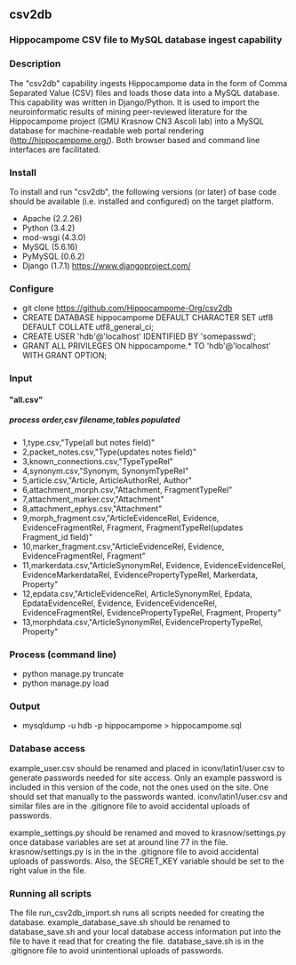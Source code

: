 ## csv2db

### Hippocampome CSV file to MySQL database ingest capability

### Description
The "csv2db" capability ingests Hippocampome data in the form of Comma Separated Value (CSV) files and loads those data into a MySQL database. This capability was written in Django/Python. It is used to import the neuroinformatic results of mining peer-reviewed literature for the Hippocampome project (GMU Krasnow CN3 Ascoli lab) into a MySQL database for machine-readable web portal rendering (http://hippocampome.org/). Both browser based and command line interfaces are facilitated.

### Install
To install and run "csv2db", the following versions (or later) of base code should be available (i.e. installed and configured) on the target platform.
- Apache (2.2.26)
- Python (3.4.2)
- mod-wsgi (4.3.0)
- MySQL (5.6.16)
- PyMySQL (0.6.2)
- Django (1.7.1) https://www.djangoproject.com/

### Configure
- git clone https://github.com/Hippocampome-Org/csv2db
- CREATE DATABASE hippocampome DEFAULT CHARACTER SET utf8 DEFAULT COLLATE utf8_general_ci;
- CREATE USER 'hdb'@'localhost' IDENTIFIED BY 'somepasswd';
- GRANT ALL PRIVILEGES ON hippocampome.* TO 'hdb'@'localhost' WITH GRANT OPTION;

### Input
#### "all.csv"
##### process order,csv filename,tables populated
- 1,type.csv,"Type(all but notes field)"
- 2,packet_notes.csv,"Type(updates notes field)"
- 3,known_connections.csv,"TypeTypeRel"
- 4,synonym.csv,"Synonym, SynonymTypeRel"
- 5,article.csv,"Article, ArticleAuthorRel, Author"
- 6,attachment_morph.csv,"Attachment, FragmentTypeRel"
- 7,attachment_marker.csv,"Attachment"
- 8,attachment_ephys.csv,"Attachment"
- 9,morph_fragment.csv,"ArticleEvidenceRel, Evidence, EvidenceFragmentRel, Fragment, FragmentTypeRel(updates Fragment_id field)"
- 10,marker_fragment.csv,"ArticleEvidenceRel, Evidence, EvidenceFragmentRel, Fragment"
- 11,markerdata.csv,"ArticleSynonymRel, Evidence, EvidenceEvidenceRel, EvidenceMarkerdataRel, EvidencePropertyTypeRel, Markerdata, Property"
- 12,epdata.csv,"ArticleEvidenceRel, ArticleSynonymRel, Epdata, EpdataEvidenceRel, Evidence, EvidenceEvidenceRel, EvidenceFragmentRel, EvidencePropertyTypeRel, Fragment, Property"
- 13,morphdata.csv,"ArticleSynonymRel, EvidencePropertyTypeRel, Property"

### Process (command line)
- python manage.py truncate
- python manage.py load

### Output
- mysqldump -u hdb -p hippocampome > hippocampome.sql

### Database access
example_user.csv should be renamed and placed in iconv/latin1/user.csv to generate passwords needed for site access. Only an example password is included in this version of the code, not the ones used on the site. One should set that manually to the passwords wanted. iconv/latin1/user.csv and similar files are in the .gitignore file to avoid accidental uploads of passwords.

example_settings.py should be renamed and moved to krasnow/settings.py once database variables are set at around line 77 in the file. krasnow/settings.py is in the in the .gitignore file to avoid accidental uploads of passwords. Also, the SECRET_KEY variable should be set to the right value in the file.

### Running all scripts
The file run_csv2db_import.sh runs all scripts needed for creating the database. example_database_save.sh should be renamed to database_save.sh and your local database access information put into the file to have it read that for creating the file. database_save.sh is in the .gitignore file to avoid unintentional uploads of passwords.
